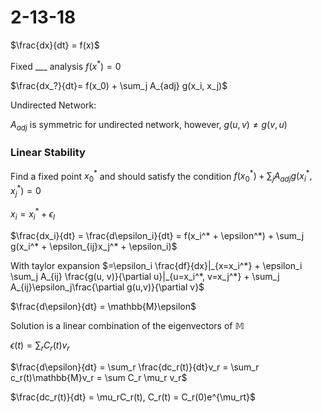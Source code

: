 # 2-13-18

$\frac{dx}{dt} = f(x)$

Fixed ___ analysis $f(x^*) = 0$



$\frac{dx_?}{dt}= f(x_0) + \sum_j A_{adj} g(x_i, x_j)$



Undirected Network:

$A_{adj}$ is symmetric for undirected network, however, $g(u, v) \neq g(v, u)$ 

### Linear Stability

Find a fixed point $x_0^*$  and should satisfy the condition $f(x_0^*) + \sum_j A_{adj} g(x_i^*, x_j^*) = 0$

$x_i = x_i^* + \epsilon_I$

$\frac{dx_i}{dt} = \frac{d\epsilon_i}{dt} = f(x_i^* + \epsilon^*) + \sum_j g(x_i^* + \epsilon_{ij}x_j^* + \epsilon_i)$

With taylor expansion $=\epsilon_i \frac{df}{dx}|_{x=x_i^*} + \epsilon_i \sum_j A_{ij} \frac{g(u, v)}{\partial u}|_{u=x_i^*, v=x_j^*} + \sum_j A_{ij}\epsilon_j\frac{\partial g(u,v)}{\partial v}$

$\frac{d\epsilon}{dt} = \mathbb{M}\epsilon$

Solution is a linear combination of the eigenvectors of $\mathbb{M}$

$\epsilon(t) = \sum_r C_r(t)v_r$

$\frac{d\epsilon}{dt} = \sum_r \frac{dc_r(t)}{dt}v_r = \sum_r c_r(t)\mathbb{M}v_r = \sum C_r \mu_r v_r$

$\frac{dc_r(t)}{dt} = \mu_rC_r(t), C_r(t) = C_r(0)e^{\mu_rt}$



